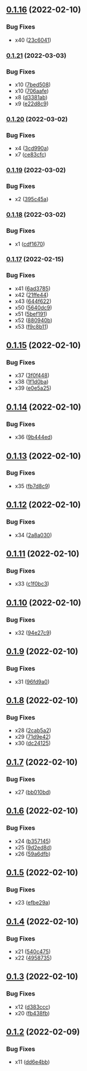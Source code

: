 ## [0.1.16](https://github.com/mauriciolauffer/github-action-test-02/compare/v0.1.15...v0.1.16) (2022-02-10)


### Bug Fixes

* x40 ([23c6041](https://github.com/mauriciolauffer/github-action-test-02/commit/23c604172242453a5b8dcc57eb06a9a080845fe7))

### [0.1.21](https://github.com/mauriciolauffer/github-action-test-02/compare/v0.1.20...v0.1.21) (2022-03-03)


### Bug Fixes

* x10 ([7bed508](https://github.com/mauriciolauffer/github-action-test-02/commit/7bed508632b45310c5e48b2a4f9038ecc14fd6c7))
* x10 ([706aafe](https://github.com/mauriciolauffer/github-action-test-02/commit/706aafe2b37cfec2c6918dfa9c3c2e8112918293))
* x8 ([d3381ab](https://github.com/mauriciolauffer/github-action-test-02/commit/d3381abb4c00360e6141c0ea7f4fd639572c831d))
* x9 ([e22d8c9](https://github.com/mauriciolauffer/github-action-test-02/commit/e22d8c9dec163d9dd22c619f11e76c2889cb48ab))

### [0.1.20](https://github.com/mauriciolauffer/github-action-test-02/compare/v0.1.19...v0.1.20) (2022-03-02)


### Bug Fixes

* x4 ([3cd990a](https://github.com/mauriciolauffer/github-action-test-02/commit/3cd990a9245ea498278800eb58cedcb38ef4e7a7))
* x7 ([ce83cfc](https://github.com/mauriciolauffer/github-action-test-02/commit/ce83cfcd8d8eb6d1cbb536d6367b9e9a23e843f6))

### [0.1.19](https://github.com/mauriciolauffer/github-action-test-02/compare/v0.1.18...v0.1.19) (2022-03-02)


### Bug Fixes

* x2 ([395c45a](https://github.com/mauriciolauffer/github-action-test-02/commit/395c45a2d6e282177a56f4acba6b2e9254932370))

### [0.1.18](https://github.com/mauriciolauffer/github-action-test-02/compare/v0.1.17...v0.1.18) (2022-03-02)


### Bug Fixes

* x1 ([cdf1670](https://github.com/mauriciolauffer/github-action-test-02/commit/cdf1670a2f01a8f4bb078231ebb6f8b824f9b332))

### [0.1.17](https://github.com/mauriciolauffer/github-action-test-02/compare/v0.1.16...v0.1.17) (2022-02-15)


### Bug Fixes

* x41 ([6ad3785](https://github.com/mauriciolauffer/github-action-test-02/commit/6ad37853fb7672a5eafd6eae4b22ad8d235feef9))
* x42 ([21ffe44](https://github.com/mauriciolauffer/github-action-test-02/commit/21ffe44c7530cb90f52b68c8bf727135aba303e9))
* x43 ([644f622](https://github.com/mauriciolauffer/github-action-test-02/commit/644f622ba4ebd0378e41e7db68b925e006fc5e10))
* x50 ([5640dc9](https://github.com/mauriciolauffer/github-action-test-02/commit/5640dc9b1bb73da470a216f5ac3c7dcd1e165988))
* x51 ([5bef191](https://github.com/mauriciolauffer/github-action-test-02/commit/5bef191c5704ab5ae49684895f586799660e9992))
* x52 ([880940b](https://github.com/mauriciolauffer/github-action-test-02/commit/880940bde2aa70da4dac1134b6219e609c4befce))
* x53 ([f9c8b11](https://github.com/mauriciolauffer/github-action-test-02/commit/f9c8b11a470ad4d2f3be6860c777b9c9eb5276e7))

## [0.1.15](https://github.com/mauriciolauffer/github-action-test-02/compare/v0.1.14...v0.1.15) (2022-02-10)


### Bug Fixes

* x37 ([3f0f448](https://github.com/mauriciolauffer/github-action-test-02/commit/3f0f448f0c0d0684d624f9ea49f5db990dda046c))
* x38 ([1f1d0ba](https://github.com/mauriciolauffer/github-action-test-02/commit/1f1d0baeaa575d208152a53030138b016ee88d8a))
* x39 ([e0e5a25](https://github.com/mauriciolauffer/github-action-test-02/commit/e0e5a258a052684bfe46f73e172b0c4c0ef580b1))

## [0.1.14](https://github.com/mauriciolauffer/github-action-test-02/compare/v0.1.13...v0.1.14) (2022-02-10)


### Bug Fixes

* x36 ([9b444ed](https://github.com/mauriciolauffer/github-action-test-02/commit/9b444ed41e15d89738a0bcc8be38505bacdf2ff0))

## [0.1.13](https://github.com/mauriciolauffer/github-action-test-02/compare/v0.1.12...v0.1.13) (2022-02-10)


### Bug Fixes

* x35 ([fb7d8c9](https://github.com/mauriciolauffer/github-action-test-02/commit/fb7d8c952e4fa3069b57b4a77adb5ec3fc265ad8))

## [0.1.12](https://github.com/mauriciolauffer/github-action-test-02/compare/v0.1.11...v0.1.12) (2022-02-10)


### Bug Fixes

* x34 ([2a8a030](https://github.com/mauriciolauffer/github-action-test-02/commit/2a8a0308d84d01ac0630ffb6eb5ff83b9b1da626))

## [0.1.11](https://github.com/mauriciolauffer/github-action-test-02/compare/v0.1.10...v0.1.11) (2022-02-10)


### Bug Fixes

* x33 ([c1f0bc3](https://github.com/mauriciolauffer/github-action-test-02/commit/c1f0bc3d9f0d51636fa4d52288c4dce0d1b57008))

## [0.1.10](https://github.com/mauriciolauffer/github-action-test-02/compare/v0.1.9...v0.1.10) (2022-02-10)


### Bug Fixes

* x32 ([94e27c9](https://github.com/mauriciolauffer/github-action-test-02/commit/94e27c9781f1b60d66fb985b426bb35e099629c5))

## [0.1.9](https://github.com/mauriciolauffer/github-action-test-02/compare/v0.1.8...v0.1.9) (2022-02-10)


### Bug Fixes

* x31 ([96fd9a0](https://github.com/mauriciolauffer/github-action-test-02/commit/96fd9a00dbc7ce7af22d60f4a707dbf30fb683ee))

## [0.1.8](https://github.com/mauriciolauffer/github-action-test-02/compare/v0.1.7...v0.1.8) (2022-02-10)


### Bug Fixes

* x28 ([2cab5a2](https://github.com/mauriciolauffer/github-action-test-02/commit/2cab5a2750b12beb51f22400bf25326e40e79cf8))
* x29 ([71d9e42](https://github.com/mauriciolauffer/github-action-test-02/commit/71d9e42b8d7143b7002c3d677822c3c4cd4dc893))
* x30 ([dc24125](https://github.com/mauriciolauffer/github-action-test-02/commit/dc241250198e589a0ffa14eac8dedc2b5644b1b5))

## [0.1.7](https://github.com/mauriciolauffer/github-action-test-02/compare/v0.1.6...v0.1.7) (2022-02-10)


### Bug Fixes

* x27 ([bb010bd](https://github.com/mauriciolauffer/github-action-test-02/commit/bb010bda79cfd9d7a80fd821a2fa8daecce9e198))

## [0.1.6](https://github.com/mauriciolauffer/github-action-test-02/compare/v0.1.5...v0.1.6) (2022-02-10)


### Bug Fixes

* x24 ([b357145](https://github.com/mauriciolauffer/github-action-test-02/commit/b35714545bbc5dd0c9f9d7afb19516487bde3a9f))
* x25 ([9d2ed8d](https://github.com/mauriciolauffer/github-action-test-02/commit/9d2ed8d97330cdb6897e953305301374f3608e61))
* x26 ([59a6dfb](https://github.com/mauriciolauffer/github-action-test-02/commit/59a6dfb5ccc017073d4f991560cde9e5820704fe))

## [0.1.5](https://github.com/mauriciolauffer/github-action-test-02/compare/v0.1.4...v0.1.5) (2022-02-10)


### Bug Fixes

* x23 ([efbe29a](https://github.com/mauriciolauffer/github-action-test-02/commit/efbe29ac58268fc956a2020f1fb77153ffbf8d44))

## [0.1.4](https://github.com/mauriciolauffer/github-action-test-02/compare/v0.1.3...v0.1.4) (2022-02-10)


### Bug Fixes

* x21 ([540c475](https://github.com/mauriciolauffer/github-action-test-02/commit/540c4753324b27ad458615dc81477e145320a18e))
* x22 ([4958735](https://github.com/mauriciolauffer/github-action-test-02/commit/4958735e93b310edacf9b93d6a426ecc9046247f))

## [0.1.3](https://github.com/mauriciolauffer/github-action-test-02/compare/v0.1.2...v0.1.3) (2022-02-10)


### Bug Fixes

* x12 ([d383ccc](https://github.com/mauriciolauffer/github-action-test-02/commit/d383ccca6d93b4e564a31a9b551512be3cdc014c))
* x20 ([fb438fb](https://github.com/mauriciolauffer/github-action-test-02/commit/fb438fb97826f577ec3ad57cba93c322c8e7337f))

## [0.1.2](https://github.com/mauriciolauffer/github-action-test-02/compare/v0.1.1...v0.1.2) (2022-02-09)


### Bug Fixes

* x11 ([dd6e4bb](https://github.com/mauriciolauffer/github-action-test-02/commit/dd6e4bbe643b3cfda6aa5dd3ebeb33f667db0e67))
